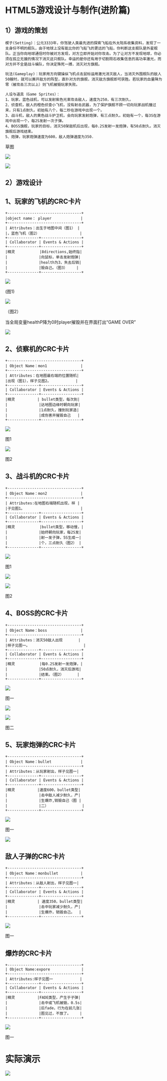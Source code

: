 # HTML5游戏设计与制作(进阶篇)

## 1）游戏的策划
```
楔子(Setting)：公元3333年，你驾驶人类最先进的探索飞船在外太阳系收集资料，发现了一支身份不明的舰队，由于地球上没有能比你的飞船飞的更远的飞船，你判断这支舰队是外星舰队。正当你向地球通信时你被对方发现，对方立即开始对你攻击。为了让对方不发现地球，你必须在孤立无援的情况下消灭这只舰队。幸运的是你还有用于切割陨石收集信息的高功率激光，而对方并不全是战斗编队，你决定殊死一搏，消灭对方旗舰。

玩法(Gameplay)：玩家用方向键操纵飞机点击鼠标运用激光消灭敌人，当消灭外围舰队的敌人50艘时，就可以撕开敌方的阵型，直扑对方的旗舰，消灭敌方旗舰即可获胜。若玩家的血量降为零（被攻击三次以上）则飞机被毁玩家失败。

人设与道具（Game Sprites）：
1、玩家，蓝色战机，可以发射紫色光束攻击敌人，速度为250，有三次耐久。
2、侦查机，敌人的橙色侦查小飞机，没有射击武器，为了保护旗舰不顾一切向玩家战机撞过来，只有1点耐久。初始有八个，每二秒在游戏中出现一个。
3、战斗机，敌人的黄色战斗护卫机，会向玩家发射炮弹，有三点耐久。初始有一个，每3S在游戏中出现一个，每2S发射一次子弹。
4、BOSS旗舰，玩家的目标，消灭50架敌机后出现，每0.2S发射一发炮弹，有50点耐久。消灭旗舰后游戏结束。
5、炮弹，玩家炮弹速度为600，敌人炮弹速度为350.
```
草图

![](images/1.png)

![](images/7.png)
## 2）游戏设计
## 1、玩家的飞机的CRC卡片
```
+---------------------------------+  
|object name： player             |  
+---------------------------------+
| Attributes：出生于地图中间（图1） |
|，蓝色飞机（图2）                  |
+--------------+------------------+
| Collaborator | Events & Actions |
+--------------+------------------+
|精灵           |8directions,始终指|
|              |向鼠标，单击发射炮弹|
|              |health为3，失去后销|
|              |毁自己。（图3）    |
+--------------+------------------+
```
![](images/7.png)

(图1)

![](images/p.png)

（图2）

当全局变量healthP降为0时player摧毁并在界面打出“GAME OVER”

![](images/24.png)


## 2、侦察机的CRC卡片
```
+---------------------------------+  
| Object Name：mon1               |  
+---------------------------------+
| Attributes：在地图最右端的位置随机|
|出现（图1），样子见图2。           |
+--------------+------------------+
| Collaborator | Events & Actions |
+--------------+------------------+
|精灵          | bullet类型，每次到|
|              |达地图边缘时朝向玩家|
|              |1点耐久，撞到玩家造|
|              |成伤害并摧毁自己   |
+--------------+------------------+
```
![](images/12.png)

图1

![](images/mon1.png)

图2

## 3、战斗机的CRC卡片
```
+---------------------------------+  
| Object Name：mon2               |  
+---------------------------------+
| Attributes:在地图右端随机出现，样 |
|子见图1。                         |
+--------------+------------------+
| Collaborator | Events & Actions |
+--------------+------------------+
|精灵           |bullet类型，移动慢，| 
|              |始终朝向玩家，每2S发|
|              |射一发子弹，5S生成一|
|              |个，三点耐久（图2） |
+--------------+------------------+
```
![](images/mon2.png)

图1

![](images/13.png)

![](images/14.png)

图2

## 4、BOSS的CRC卡片
```
+---------------------------------+  
| Object Name：boss               |  
+---------------------------------+
| Attributes：消灭50敌人出现       |
|样子见图一。                        |
+--------------+------------------+
| Collaborator | Events & Actions |
+--------------+------------------+
|精灵           |每0.2S发射一发炮弹，|
|              |50点耐久，消灭后游戏|
|              |结束。（图2）      |
+--------------+------------------+
```
![](images/boss1.png)

图一

![](images/23.png)

![](images/25.png)

图二

## 5、玩家炮弹的CRC卡片
```
+---------------------------------+  
| Object Name：bullet             |  
+---------------------------------+
| Attributes：从玩家射出，样子见图一|                      
+--------------+------------------+
| Collaborator | Events & Actions |
+--------------+------------------+
|精灵          |速度600，bullet类型|
|              |击中敌人减少耐久，产|
|              |生爆炸,销毁自己（图 |
|              |二）               |
+--------------+------------------+
```
![](images/bullet.png)

图一

![](images/17.png)

## 敌人子弹的CRC卡片
```
+---------------------------------+  
| Object Name：monbullet          |  
+---------------------------------+
| Attributes：从敌人射出，样子见图一|                      
+--------------+------------------+
| Collaborator | Events & Actions |
+--------------+------------------+
|精灵          | 速度350，bullet类型|
|              |击中玩家减少耐久，产|
|              |生爆炸，销毁自己。  |                 
+--------------+------------------+
```
![](images/monbullet.png)

图一

## 爆炸的CRC卡片
```
+---------------------------------+  
| Object Name:expore              |  
+---------------------------------+
| Attributes:样子见图一            |
+--------------+------------------+
| Collaborator | Events & Actions |
+--------------+------------------+
|精灵          |FADE类型，产生于子弹|
|              |击中或飞机被毁，0.5s|
|              |后fade，行为在前几张|
|              |图见过，不放了。    |
+--------------+------------------+
```
![](images/000.png)

图一

# 实际演示
![](images/123.gif)